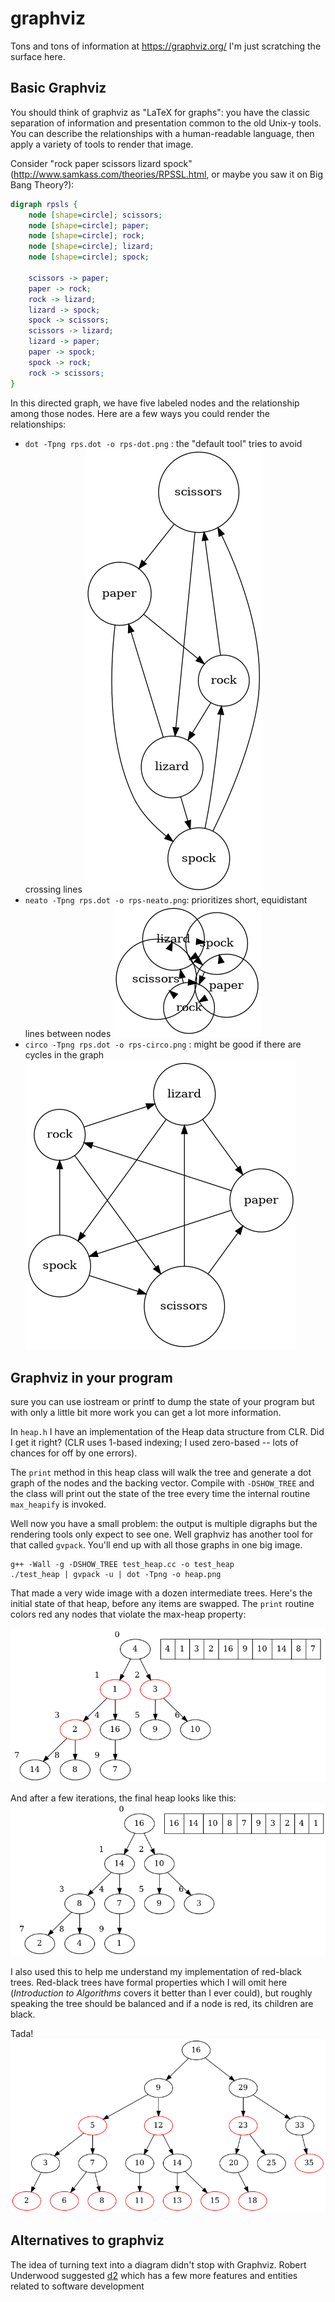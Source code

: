 # graphviz

Tons and tons of information at https://graphviz.org/ I'm just scratching the surface here.

## Basic Graphviz

You should think of graphviz as "LaTeX for graphs": you have the classic
separation of information and presentation common to the old Unix-y tools. You can describe the relationships with a human-readable language, then apply a variety of tools to render that image.

Consider "rock paper scissors lizard spock" (http://www.samkass.com/theories/RPSSL.html, or maybe you saw it on Big Bang Theory?):

```dot
digraph rpsls {
    node [shape=circle]; scissors;
    node [shape=circle]; paper;
    node [shape=circle]; rock;
    node [shape=circle]; lizard;
    node [shape=circle]; spock;

    scissors -> paper;
    paper -> rock;
    rock -> lizard;
    lizard -> spock;
    spock -> scissors;
    scissors -> lizard;
    lizard -> paper;
    paper -> spock;
    spock -> rock;
    rock -> scissors;
}
```

In this directed graph, we have five labeled nodes and the relationship among those nodes.  Here are a few ways you could render the relationships:

- `dot -Tpng rps.dot -o rps-dot.png` :  the "default tool" tries to avoid crossing lines  ![dot output](rps-dot.png "Using dot")
- `neato -Tpng rps.dot -o rps-neato.png`: prioritizes short, equidistant lines between nodes ![neato output](rps-neato.png "Using neato")
- `circo -Tpng rps.dot -o rps-circo.png` : might be good if there are cycles in the graph ![circo output](rps-circo.png "Using circo")

## Graphviz in your program

sure you can use iostream or printf to dump the state of your program but with only a little bit more work you can get a lot more information.

In `heap.h` I have an implementation of the Heap data structure from CLR.   Did
I get it right?  (CLR uses 1-based indexing; I used zero-based -- lots of
chances for off by one errors).

The `print` method in this heap class will walk the tree and generate a dot
graph of the nodes and the backing vector.  Compile with `-DSHOW_TREE` and the
class will print out the state of the tree every time the internal routine
`max_heapify` is invoked.

Well now you have a small problem: the output is multiple digraphs but the
rendering tools only expect to see one.  Well graphviz has another tool for
that called `gvpack`.  You'll end up with all those graphs in one big image.

```
g++ -Wall -g -DSHOW_TREE test_heap.cc -o test_heap
./test_heap | gvpack -u | dot -Tpng -o heap.png
```

That made a very wide image with a dozen intermediate trees.  Here's the
initial state of that heap, before any items are swapped.  The `print` routine
colors red any nodes that violate the max-heap property:

![initial heap](heap-initial.png "heap before any swapping")

And after a few iterations, the final heap looks like this:
![final heap](heap-final.png "heap at end")

I also used this to help me understand my implementation of red-black trees.
Red-black trees have formal properties which I will omit here (_Introduction to
Algorithms_ covers it better than I ever could), but roughly speaking the tree
should be balanced and if a node is red, its children are black.

Tada! ![red-black tree](rb-tree.png "Rendering of a Red-black tree")

## Alternatives to graphviz

The idea of turning text into a diagram didn't stop with Graphviz. Robert
Underwood suggested [d2](https://d2lang.com/) which has a few more features
and entities related to software development 
